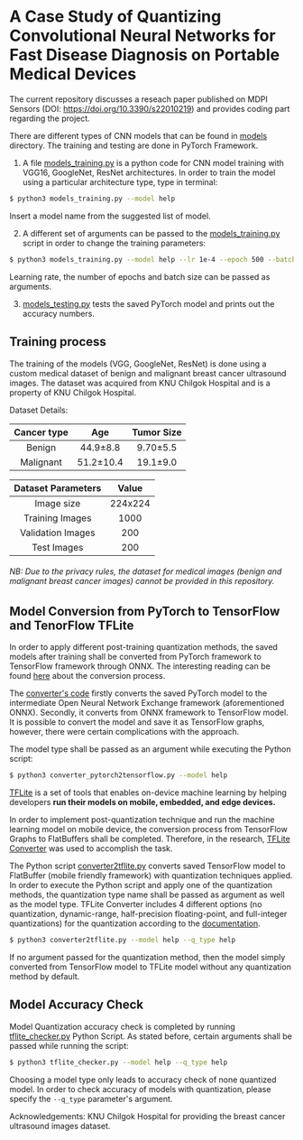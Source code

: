 # A Case Study of Quantizing Convolutional Neural Networks for Fast Disease Diagnosis on Portable Medical Devices
The current repository discusses a reseach paper published on MDPI Sensors (DOI: https://doi.org/10.3390/s22010219) and provides coding part regarding the project.

There are different types of CNN models that can be found in [models](models) directory. The training and testing are done in PyTorch Framework.

1. A file [models_training.py](models_training.py) is a python code for CNN model training with VGG16, GoogleNet, ResNet architectures. In order to train the model using a particular architecture type, type in terminal: 

```bash
$ python3 models_training.py --model help
```
Insert a model name from the suggested list of model.

2. A different set of arguments can be passed to the [models_training.py](models_training.py) script in order to change the training parameters:

```bash
$ python3 models_training.py --model help --lr 1e-4 --epoch 500 --batch 32
```
Learning rate, the number of epochs and batch size can be passed as arguments.

3. [models_testing.py](models_testing.py) tests the saved PyTorch model and prints out the accuracy numbers.


## Training process 

The training of the models (VGG, GoogleNet, ResNet) is done using a custom medical dataset of benign and malignant breast cancer ultrasound images. The dataset was acquired from KNU Chilgok Hospital and is a property of KNU Chilgok Hospital.

Dataset Details:

Cancer type|Age|Tumor Size
:---:|:---:|:---: 
Benign|44.9±8.8|9.70±5.5
Malignant|51.2±10.4|19.1±9.0

Dataset Parameters|Value
:---:|:---:
Image size|224x224
Training Images|1000
Validation Images|200
Test Images|200

###### NB: Due to the privacy rules, the dataset for medical images (benign and malignant breast cancer images) cannot be provided in this repository.

## Model Conversion from PyTorch to TensorFlow and TenorFlow TFLite

In order to apply different post-training quantization methods, the saved models after training shall be converted from PyTorch framework to TensorFlow framework through ONNX. The interesting reading can be found [here](https://towardsdatascience.com/converting-a-simple-deep-learning-model-from-pytorch-to-tensorflow-b6b353351f5d) about the conversion process.

The [converter's code](converter_pytorch2tensorflow.py) firstly converts the saved PyTorch model to the intermediate Open Neural Network Exchange framework (aforementioned ONNX). Secondly, it converts from ONNX framework to TensorFlow model. It is possible to convert the model and save it as TensorFlow graphs, however, there were certain complications with the approach.

The model type shall be passed as an argument while executing the Python script:
```bash
$ python3 converter_pytorch2tensorflow.py --model help
```

[TFLite](https://www.tensorflow.org/lite/guide) is a set of tools that enables on-device machine learning by helping developers **run their models on mobile, embedded, and edge devices.**

In order to implement post-quantization technique and run the machine learning model on mobile device, the conversion process from TensorFlow Graphs to FlatBuffers shall be completed. Therefore, in the research, [TFLite Converter](https://www.tensorflow.org/api_docs/python/tf/lite/TFLiteConverter) was used to accomplish the task.

The Python script [converter2tflite.py](converter2tflite.py) converts saved TensorFlow model to FlatBuffer (mobile friendly framework) with quantization techniques applied. In order to execute the Python script and apply one of the quantization methods, the quantization type name shall be passed as argument as well as the model type. TFLite Converter includes 4 different options (no quantization, dynamic-range, half-precision floating-point, and full-integer quantizations) for the quantization according to the [documentation](https://www.tensorflow.org/lite/performance/model_optimization).

```bash
$ python3 converter2tflite.py --model help --q_type help
```

If no argument passed for the quantization method, then the model simply converted from TensorFlow model to TFLite model without any quantization method by default.

## Model Accuracy Check

Model Quantization accuracy check is completed by running [tflite_checker.py](tflite_checker.py) Python Script. As stated before, certain arguments shall be passed while running the script:

```bash
$ python3 tflite_checker.py --model help --q_type help
```

Choosing a model type only leads to accuracy check of none quantized model. In order to check accuracy of models with quantization, please specify the 
`--q_type` parameter's argument.

Acknowledgements:
KNU Chilgok Hospital for providing the breast cancer ultrasound images dataset.
